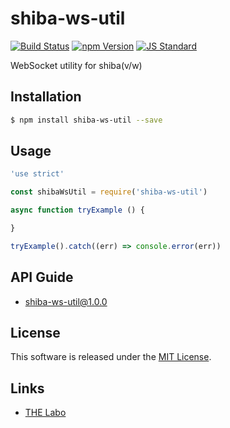 shiba-ws-util
==========

<!---
This file is generated by ape-tmpl. Do not update manually.
--->

<!-- Badge Start -->
<a name="badges"></a>

[![Build Status][bd_travis_shield_url]][bd_travis_url]
[![npm Version][bd_npm_shield_url]][bd_npm_url]
[![JS Standard][bd_standard_shield_url]][bd_standard_url]

[bd_repo_url]: https://github.com/realglobe-Inc/shiba-ws-util
[bd_travis_url]: http://travis-ci.org/realglobe-Inc/shiba-ws-util
[bd_travis_shield_url]: http://img.shields.io/travis/realglobe-Inc/shiba-ws-util.svg?style=flat
[bd_travis_com_url]: http://travis-ci.com/realglobe-Inc/shiba-ws-util
[bd_travis_com_shield_url]: https://api.travis-ci.com/realglobe-Inc/shiba-ws-util.svg?token=
[bd_license_url]: https://github.com/realglobe-Inc/shiba-ws-util/blob/master/LICENSE
[bd_codeclimate_url]: http://codeclimate.com/github/realglobe-Inc/shiba-ws-util
[bd_codeclimate_shield_url]: http://img.shields.io/codeclimate/github/realglobe-Inc/shiba-ws-util.svg?style=flat
[bd_codeclimate_coverage_shield_url]: http://img.shields.io/codeclimate/coverage/github/realglobe-Inc/shiba-ws-util.svg?style=flat
[bd_gemnasium_url]: https://gemnasium.com/realglobe-Inc/shiba-ws-util
[bd_gemnasium_shield_url]: https://gemnasium.com/realglobe-Inc/shiba-ws-util.svg
[bd_npm_url]: http://www.npmjs.org/package/shiba-ws-util
[bd_npm_shield_url]: http://img.shields.io/npm/v/shiba-ws-util.svg?style=flat
[bd_standard_url]: http://standardjs.com/
[bd_standard_shield_url]: https://img.shields.io/badge/code%20style-standard-brightgreen.svg

<!-- Badge End -->


<!-- Description Start -->
<a name="description"></a>

WebSocket utility for shiba(v/w)

<!-- Description End -->


<!-- Overview Start -->
<a name="overview"></a>



<!-- Overview End -->


<!-- Sections Start -->
<a name="sections"></a>

<!-- Section from "doc/guides/01.Installation.md.hbs" Start -->

<a name="section-doc-guides-01-installation-md"></a>

Installation
-----

```bash
$ npm install shiba-ws-util --save
```


<!-- Section from "doc/guides/01.Installation.md.hbs" End -->

<!-- Section from "doc/guides/02.Usage.md.hbs" Start -->

<a name="section-doc-guides-02-usage-md"></a>

Usage
---------

```javascript
'use strict'

const shibaWsUtil = require('shiba-ws-util')

async function tryExample () {

}

tryExample().catch((err) => console.error(err))

```


<!-- Section from "doc/guides/02.Usage.md.hbs" End -->

<!-- Section from "doc/guides/10.API Guide.md.hbs" Start -->

<a name="section-doc-guides-10-a-p-i-guide-md"></a>

API Guide
-----

+ [shiba-ws-util@1.0.0](./doc/api/api.md)


<!-- Section from "doc/guides/10.API Guide.md.hbs" End -->


<!-- Sections Start -->


<!-- LICENSE Start -->
<a name="license"></a>

License
-------
This software is released under the [MIT License](https://github.com/realglobe-Inc/shiba-ws-util/blob/master/LICENSE).

<!-- LICENSE End -->


<!-- Links Start -->
<a name="links"></a>

Links
------

+ [THE Labo][t_h_e_labo_url]

[t_h_e_labo_url]: https://github.com/the-labo

<!-- Links End -->
